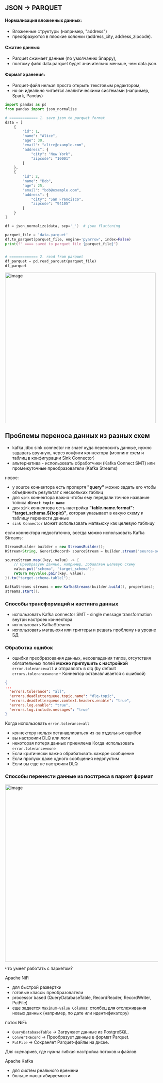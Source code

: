 ## JSON -> PARQUET

#### Нормализация вложенных данных:
- Вложенные структуры (например, "address")
- преобразуются в плоские колонки (address_city, address_zipcode).

#### Сжатие данных:
- Parquet сжимает данные (по умолчанию Snappy),
- поэтому файл data.parquet будет значительно меньше, чем data.json.

#### Формат хранения:
- Parquet-файл нельзя просто открыть текстовым редактором,
- но он идеально читается аналитическими системами (например, Spark, Pandas)

```python
import pandas as pd
from pandas import json_normalize

# ============= 1. save json to parquet format
data = [
    {
        "id": 1,
        "name": "Alice",
        "age": 30,
        "email": "alice@example.com",
        "address": {
            "city": "New York",
            "zipcode": "10001"
        }
    },
    {
        "id": 2,
        "name": "Bob",
        "age": 25,
        "email": "bob@example.com",
        "address": {
            "city": "San Francisco",
            "zipcode": "94105"
        }
    }
]

df = json_normalize(data, sep='_')  # json flattening

parquet_file = 'data.parquet'
df.to_parquet(parquet_file, engine='pyarrow', index=False)
print(f" ==== saved to parquet file {parquet_file}")


# ============= 2. read from parquet
df_parquet = pd.read_parquet(parquet_file)
df_parquet
```

<img width="496" alt="image" src="https://github.com/user-attachments/assets/7137d1c6-3f1c-4428-8b19-ce237ed421f2">


## Проблемы переноса данных из разных схем
- kafka jdbc sink connector не знает куда переносить данные, нужно задавать вручную, через конфиги коннектора (мэппинг схем и таблиц в конфигурации Sink Connector)
- альтернатива - использовать обработчики (Kafka Connect SMT) или промежуточные преобразователи (Kafka Streams)

новое:
- у source коннектора есть пропертя **"query"** можно задать его чтобы объединить результат с нескольких таблиц
- для `sink` коннектора важно чтобы ему передали точное название топика **`direct topic name`**
- для `sink` коннектора есть настройка **"table.name.format": "target_schema.${topic}"**, которая указывает в какую схему и таблицу перенести данные
- `sink Connector` может использовать матвьюху как целевую таблицу

если коннектора недостаточно, всегда можно использовать Kafka Streams:

```java
StreamsBuilder builder = new StreamsBuilder();
KStream<String, GenericRecord> sourceStream = builder.stream("source-schema-table1");

sourceStream.map((key, value) -> {
    // Преобразуем данные, например, добавляем целевую схему
    value.put("schema", "target_schema");
    return KeyValue.pair(key, value);
}).to("target-schema-table1");

KafkaStreams streams = new KafkaStreams(builder.build(), properties);
streams.start();
```

### Способы трансформаций и кастинга данных
- использовать Kafka connector SMT - single message transformation внутри настроек коннектора
- использовать KafkaStreams
- использовать матвьюхи или триггеры и решать проблему на уровне БД

### Обработка ошибок
- ошибки преобразования данных, несовпадения типов, отсутствия обязательных полей **можно приглушить с настройкой** `error.tolerance=all` и отправлять в dlq (by default `errors.tolerance=none` - Коннектор останавливается с ошибкой)
```json
{
...
  "errors.tolerance": "all",
  "errors.deadletterqueue.topic.name": "dlq-topic",
  "errors.deadletterqueue.context.headers.enable": "true",
  "errors.log.enable": "true",
  "errors.log.include.messages": "true"
}
```
Когда использовать `error.tolerance=all`
- коннектору нельзя останавливаться из-за отдельных ошибок
- вы настроили DLQ или логи
- некоторая потеря данных приемлема
Когда использовать `error.tolerance=none`
- Если критически важно обрабатывать каждое сообщение
- Если пропуск даже одного сообщения недопустим
- Если вы еще не настроили DLQ


### Способы перенести данные из постгреса в паркет формат

<img width="583" alt="image" src="https://github.com/user-attachments/assets/ae67e412-b0aa-4a80-836b-9d62a57c79f8">

что умеет работать с паркетом?

Apache NiFi
- для быстрой развертки
- готовые классы преобразователи
- processor based (QueryDatabaseTable, RecordReader, RecordWriter, PutFile)
- еще задается `Maximum-value Columns`: столбец для отслеживания новых данных (например, по дате или идентификатору)

  
поток NiFi:
- `QueryDatabaseTable` → Загружает данные из PostgreSQL.
- `ConvertRecord` → Преобразует данные в формат Parquet.
- `PutFile` → Сохраняет Parquet-файлы на диске.

Для сценариев, где нужна гибкая настройка потоков и файлов

Apache Kafka
- для систем реального времени
- больше масштабируемости
